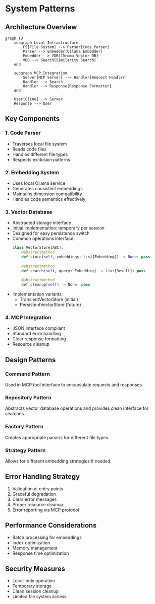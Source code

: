 # System Patterns

## Architecture Overview
```mermaid
graph TD
    subgraph Local Infrastructure
        FS[File System] --> Parser[Code Parser]
        Parser --> Embedder[Ollama Embedder]
        Embedder --> VDB[Chroma Vector DB]
        VDB --> Search[Similarity Search]
    end

    subgraph MCP Integration
        Server[MCP Server] --> Handler[Request Handler]
        Handler --> Search
        Handler --> Response[Response Formatter]
    end

    User[Cline] --> Server
    Response --> User
```

## Key Components

### 1. Code Parser
- Traverses local file system
- Reads code files
- Handles different file types
- Respects exclusion patterns

### 2. Embedding System
- Uses local Ollama service
- Generates consistent embeddings
- Maintains dimension compatibility
- Handles code semantics effectively

### 3. Vector Database
- Abstracted storage interface
- Initial implementation: temporary per session
- Designed for easy persistence switch
- Common operations interface:
  ```python
  class VectorStore(ABC):
      @abstractmethod
      def store(self, embeddings: List[Embedding]) -> None: pass
      
      @abstractmethod
      def search(self, query: Embedding) -> List[Result]: pass
      
      @abstractmethod
      def cleanup(self) -> None: pass
  ```
- Implementation variants:
  - TransientVectorStore (initial)
  - PersistentVectorStore (future)

### 4. MCP Integration
- JSON interface compliant
- Standard error handling
- Clear response formatting
- Resource cleanup

## Design Patterns

### Command Pattern
Used in MCP tool interface to encapsulate requests and responses.

### Repository Pattern
Abstracts vector database operations and provides clean interface for searches.

### Factory Pattern
Creates appropriate parsers for different file types.

### Strategy Pattern
Allows for different embedding strategies if needed.

## Error Handling Strategy
1. Validation at entry points
2. Graceful degradation
3. Clear error messages
4. Proper resource cleanup
5. Error reporting via MCP protocol

## Performance Considerations
- Batch processing for embeddings
- Index optimization
- Memory management
- Response time optimization

## Security Measures
- Local-only operation
- Temporary storage
- Clean session cleanup
- Limited file system access
